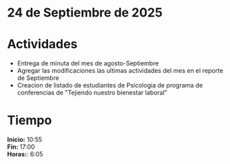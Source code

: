 # 24 de Septiembre de 2025

# Actividades

- Entrega de minuta del mes de agosto-Septiembre
- Agregar las modificaciones las ultimas actividades del mes en el reporte de Septiembre
- Creacion de listado de estudiantes de Psicologia de programa de conferencias de "Tejiendo nuestro bienestar laboral"

# Tiempo

**Inicio:** 10:55  
**Fin:** 17:00  
**Horas:**: 6:05  
